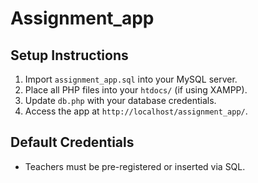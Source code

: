 # Assignment_app

## Setup Instructions

1. Import `assignment_app.sql` into your MySQL server.
2. Place all PHP files into your `htdocs/` (if using XAMPP).
3. Update `db.php` with your database credentials.
4. Access the app at `http://localhost/assignment_app/`.

## Default Credentials
- Teachers must be pre-registered or inserted via SQL.
